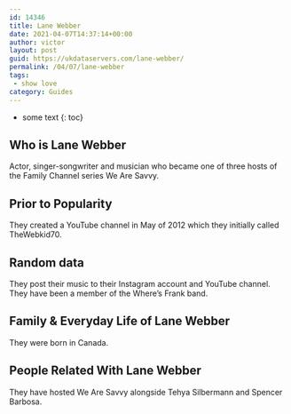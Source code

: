 ```yaml
---
id: 14346
title: Lane Webber
date: 2021-04-07T14:37:14+00:00
author: victor
layout: post
guid: https://ukdataservers.com/lane-webber/
permalink: /04/07/lane-webber
tags:
 - show love
category: Guides
---
```


* some text
{: toc}


## Who is Lane Webber



Actor, singer-songwriter and musician who became one of three hosts of the Family Channel series We Are Savvy.  

                
                
                
## Prior to Popularity



They created a YouTube channel in May of 2012 which they initially called TheWebkid70. 

                
                
                
## Random data



They post their music to their Instagram account and YouTube channel. They have been a member of the Where&#8217;s Frank band. 

                
                
                
## Family & Everyday Life of Lane Webber



They were born in Canada. 

                
                
                
## People Related With Lane Webber



They have hosted We Are Savvy alongside Tehya Silbermann and Spencer Barbosa. 

                
              
            
          
          
          